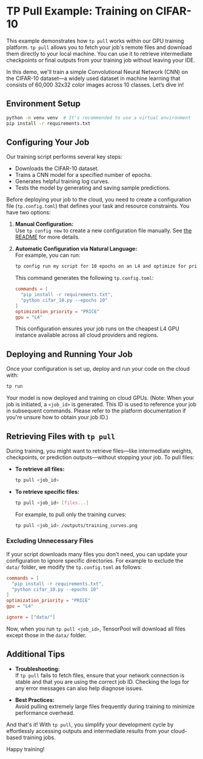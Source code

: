 
# TP Pull Example: Training on CIFAR-10

This example demonstrates how `tp pull` works within our GPU training platform. `tp pull` allows you to fetch your job's remote files and download them directly to your local machine. You can use it to retrieve intermediate checkpoints or final outputs from your training job without leaving your IDE.

In this demo, we'll train a simple Convolutional Neural Network (CNN) on the CIFAR-10 dataset—a widely used dataset in machine learning that consists of 60,000 32x32 color images across 10 classes. Let’s dive in!

## Environment Setup

```bash
python -m venv venv  # It's recommended to use a virtual environment
pip install -r requirements.txt
```

## Configuring Your Job

Our training script performs several key steps:
- Downloads the CIFAR-10 dataset.
- Trains a CNN model for a specified number of epochs.
- Generates helpful training log curves.
- Tests the model by generating and saving sample predictions.

Before deploying your job to the cloud, you need to create a configuration file (`tp.config.toml`) that defines your task and resource constraints. You have two options:

1. **Manual Configuration:**  
   Use `tp config new` to create a new configuration file manually. See [the README](https://github.com/tensorpool/tensorpool?tab=readme-ov-file#configuration) for more details.

2. **Automatic Configuration via Natural Language:**  
   For example, you can run:
   ```bash
   tp config run my script for 10 epochs on an L4 and optimize for price
   ```
   This command generates the following `tp.config.toml`:
   ```toml
   commands = [
     "pip install -r requirements.txt",
     "python cifar_10.py --epochs 10"
   ]
   optimization_priority = "PRICE"
   gpu = "L4"
   ```
   This configuration ensures your job runs on the cheapest L4 GPU instance available across all cloud providers and regions.

## Deploying and Running Your Job

Once your configuration is set up, deploy and run your code on the cloud with:
```bash
tp run
```
Your model is now deployed and training on cloud GPUs. (Note: When your job is initiated, a `<job_id>` is generated. This ID is used to reference your job in subsequent commands. Please refer to the platform documentation if you're unsure how to obtain your job ID.)

## Retrieving Files with `tp pull`

During training, you might want to retrieve files—like intermediate weights, checkpoints, or prediction outputs—without stopping your job. To pull files:

- **To retrieve all files:**
  ```bash
  tp pull <job_id>
  ```
- **To retrieve specific files:**
  ```bash
  tp pull <job_id> [files...]
  ```
  For example, to pull only the training curves:
  ```bash
  tp pull <job_id> /outputs/training_curves.png
  ```

### Excluding Unnecessary Files

If your script downloads many files you don't need, you can update your configuration to ignore specific directories. For example to exclude the `data/` folder, we modify the `tp.config.toml` as follows:

```toml
commands = [
  "pip install -r requirements.txt",
  "python cifar_10.py --epochs 10"
]
optimization_priority = "PRICE"
gpu = "L4"

ignore = ["data/"]
```

Now, when you run `tp pull <job_id>`, TensorPool will download all files except those in the `data/` folder.

## Additional Tips

- **Troubleshooting:**  
  If `tp pull` fails to fetch files, ensure that your network connection is stable and that you are using the correct job ID. Checking the logs for any error messages can also help diagnose issues.

- **Best Practices:**  
  Avoid pulling extremely large files frequently during training to minimize performance overhead.

And that's it! With `tp pull`, you simplify your development cycle by effortlessly accessing outputs and intermediate results from your cloud-based training jobs.

Happy training!